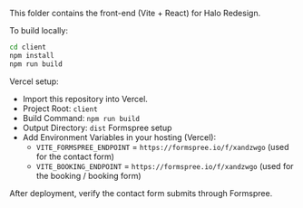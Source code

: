 This folder contains the front-end (Vite + React) for Halo Redesign.

To build locally:

```bash
cd client
npm install
npm run build
```

Vercel setup:
- Import this repository into Vercel.
- Project Root: `client`
- Build Command: `npm run build`
- Output Directory: `dist`
Formspree setup
- Add Environment Variables in your hosting (Vercel):
	- `VITE_FORMSPREE_ENDPOINT` = `https://formspree.io/f/xandzwgo` (used for the contact form)
	- `VITE_BOOKING_ENDPOINT` = `https://formspree.io/f/xandzwgo` (used for the booking / booking form)

After deployment, verify the contact form submits through Formspree.
